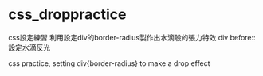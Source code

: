 # css_droppractice
css設定練習 利用設定div的border-radius製作出水滴般的張力特效
div before:: 設定水滴反光

css practice, setting div{border-radius} to make a drop effect 
